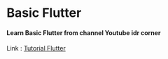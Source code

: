 # Basic Flutter

#### Learn Basic Flutter from channel Youtube idr corner
Link : [Tutorial Flutter](https://youtube.com/playlist?list=PL0-7Xi0GB3teRqkuBusUEcVrP6OlYpD9w&si=1p5Jg7hBk7md7Re4)
